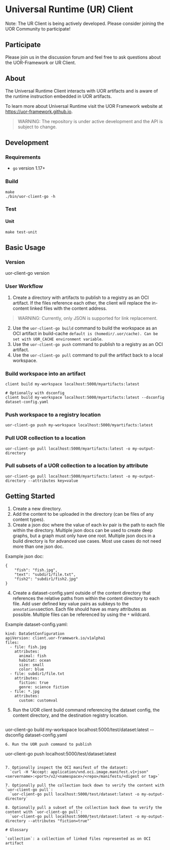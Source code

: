# Universal Runtime (UR) Client

Note: The UR Client is being actively developed. Please consider joining the UOR Community to participate!

## Participate

Please join us in the discussion forum and feel free to ask questions about the UOR-Framework or UR Client.

## About

The Universal Runtime Client interacts with UOR artifacts and is aware of the runtime instruction
embedded in UOR artifacts.

To learn more about Universal Runtime visit the UOR Framework website at <https://uor-framework.github.io>.

> WARNING: The repository is under active development and the API is subject to change.

## Development

### Requirements

- `go` version 1.17+

### Build

```
make
./bin/uor-client-go -h
```

### Test

#### Unit

```
make test-unit
```

## Basic Usage

### Version

uor-client-go version

### User Workflow

1. Create a directory with artifacts to publish to a registry as an OCI artifact. If the files reference each other, the client will replace the in-content linked files with the content address.
> WARNING: Currently, only JSON is supported for link replacement.
2. Use the `uor-client-go build` command to build the workspace as an OCI artifact in build-cache `default is (homedir/.uor/cache). Can be set with UOR_CACHE environment variable`.
3. Use the `uor-client-go push` command to publish to a registry as an OCI artifact.
4. Use the `uor-client-go pull` command to pull the artifact back to a local workspace.

### Build workspace into an artifact

```
client build my-workspace localhost:5000/myartifacts:latest
```

```
# Optionally with dsconfig
client build my-workspace localhost:5000/myartifacts:latest --dsconfig dataset-config.yaml
```
### Push workspace to a registry location

```
uor-client-go push my-workspace localhost:5000/myartifacts:latest
```

### Pull UOR collection to a location

```
uor-client-go pull localhost:5000/myartifacts:latest -o my-output-directory
```

### Pull subsets of a UOR collection to a location by attribute

```
uor-client-go pull localhost:5000/myartifacts:latest -o my-output-directory --attributes key=value
```

## Getting Started

1. Create a new directory.
2. Add the content to be uploaded in the directory (can be files of any content types).
3. Create a json doc where the value of each kv pair is the path to each file within the directory. Multiple json docs can be used to create deep graphs, but a graph must only have one root. Multiple json docs in a build directory is for advanced use cases. Most use cases do not need more than one json doc.

Example json doc:

```
{
    "fish": "fish.jpg",
    "text": "subdir1/file.txt",
    "fish2": "subdir1/fish2.jpg"
}
```

4. Create a dataset-config.yaml outside of the content directory that references the relative paths from within the content directory to each file. Add user defined key value pairs as subkeys to the `annotations`section. Each file should have as many attributes as possible. Multiple files can be referenced by using the `*` wildcard.

Example dataset-config.yaml:

```
kind: DataSetConfiguration
apiVersion: client.uor-framework.io/v1alpha1
files:
  - file: fish.jpg
    attributes:
      animal: fish
      habitat: ocean
      size: small
      color: blue
  - file: subdir1/file.txt
    attributes:
      fiction: true  
      genre: science fiction
  - file: *.jpg
    attributes:
      custom: customval

```

5. Run the UOR client build command referencing the dataset config, the content directory, and the destination registry location.
   ```
uor-client-go build my-workspace localhost:5000/test/dataset:latest --dsconfig dataset-config.yaml 
```
6. Run the UOR push command to publish
```
uor-client-go push localhost:5000/test/dataset:latest
```

7. Optionally inspect the OCI manifest of the dataset:
  `curl -H "Accept: application/vnd.oci.image.manifest.v1+json" <servername>:<port>/v2/<namespace>/<repo>/manifests/<digest or tag>`

7. Optionally pull the collection back down to verify the content with `uor-client-go pull`:
  `uor-client-go pull localhost:5000/test/dataset:latest -o my-output-directory`

8. Optionally pull a subset of the collection back down to verify the content with `uor-client-go pull`:
  `uor-client-go pull localhost:5000/test/dataset:latest -o my-output-directory --attributes "fiction=true"`

# Glossary

`collection`: a collection of linked files represented as on OCI artifact
